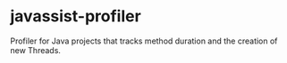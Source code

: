 # javassist-profiler
Profiler for Java projects that tracks method duration and the creation of new Threads.
